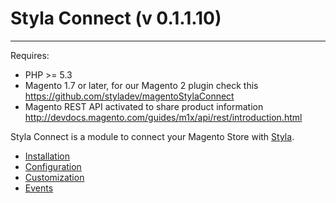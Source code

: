 # Styla Connect (v 0.1.1.10)
---

Requires:
* PHP >= 5.3
* Magento 1.7 or later, for our Magento 2 plugin check this https://github.com/styladev/magentoStylaConnect
* Magento REST API activated to share product information http://devdocs.magento.com/guides/m1x/api/rest/introduction.html

Styla Connect is a module to connect your Magento Store with [Styla](http://www.styla.com/).

* [Installation](doc/installation.md)
* [Configuration](doc/configuration.md)
* [Customization](doc/customization.md)
* [Events](doc/events.md)
